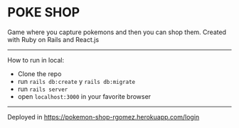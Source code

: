# POKE SHOP

Game where you capture pokemons and then you can shop them. Created with Ruby on Rails and React.js

---

How to run in local:

- Clone the repo
- run `rails db:create` y `rails db:migrate`
- run `rails server`
- open `localhost:3000` in your favorite browser

---

Deployed in https://pokemon-shop-rgomez.herokuapp.com/login
